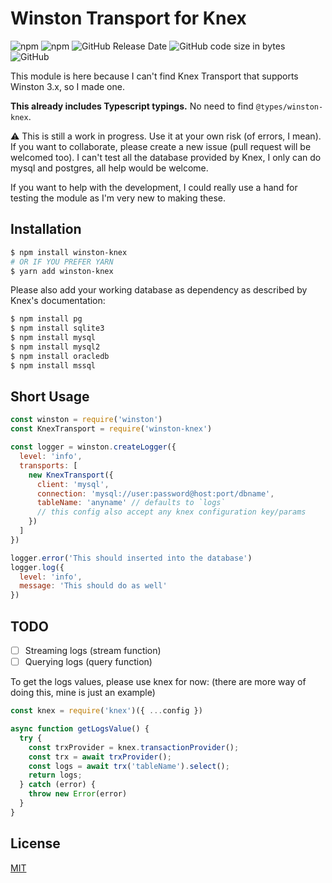 # Winston Transport for Knex

![npm](https://img.shields.io/npm/v/winston-knex?style=flat-square) ![npm](https://img.shields.io/npm/dw/winston-knex?style=flat-square) ![GitHub Release Date](https://img.shields.io/github/release-date/aldy505/winston-knex?style=flat-square) ![GitHub code size in bytes](https://img.shields.io/github/languages/code-size/aldy505/winston-knex?style=flat-square) ![GitHub](https://img.shields.io/github/license/aldy505/winston-knex?style=flat-square)

This module is here because I can't find Knex Transport that supports Winston 3.x, so I made one.

<strong>This already includes Typescript typings.</strong> No need to find `@types/winston-knex`.

⚠ This is still a work in progress. Use it at your own risk (of errors, I mean). If you want to collaborate, please create a new issue (pull request will be welcomed too). I can't test all the database provided by Knex, I only can do mysql and postgres, all help would be welcome.

If you want to help with the development, I could really use a hand for testing the module as I'm very new to making these.

## Installation

```bash
$ npm install winston-knex
# OR IF YOU PREFER YARN
$ yarn add winston-knex
```

Please also add your working database as dependency as described by Knex's documentation:
```bash
$ npm install pg
$ npm install sqlite3
$ npm install mysql
$ npm install mysql2
$ npm install oracledb
$ npm install mssql
```

## Short Usage

```js
const winston = require('winston')
const KnexTransport = require('winston-knex')

const logger = winston.createLogger({
  level: 'info',
  transports: [
    new KnexTransport({
      client: 'mysql',
      connection: 'mysql://user:password@host:port/dbname',
      tableName: 'anyname' // defaults to `logs`
      // this config also accept any knex configuration key/params
    })
  ]
})

logger.error('This should inserted into the database')
logger.log({
  level: 'info',
  message: 'This should do as well'
})
```

## TODO

- [ ] Streaming logs (stream function)
- [ ] Querying logs (query function)

To get the logs values, please use knex for now: (there are more way of doing this, mine is just an example)
```js
const knex = require('knex')({ ...config })

async function getLogsValue() {
  try {
    const trxProvider = knex.transactionProvider();
    const trx = await trxProvider();
    const logs = await trx('tableName').select();
    return logs;
  } catch (error) {
    throw new Error(error)
  }
}
```

## License

[MIT](https://github.com/aldy505/winston-knex/blob/master/LICENSE)